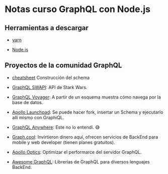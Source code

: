 # Notas curso GraphQL con Node.js

## Herramientas a descargar

* [yarn](https://yarnpkg.com/en/docs/install)

* [Node.js](https://nodejs.org/en/download/)

## Proyectos de la comunidad GraphQL
* [cheatsheet](https://raw.githubusercontent.com/sogko/graphql-shorthand-notation-cheat-sheet/master/graphql-shorthand-notation-cheat-sheet.png)  Construcción del schema
* [GraphQL SWAPI](http://graphql.org/swapi-graphql): API de Stark Wars.
* [GraphQL Voyager](https://github.com/APIs-guru/graphql-voyager): A partir de un esquema muestra cómo navega por la base de datos.

* [Apollo Launchpad](https://launchpad.graphql.com/): Se puede hacer fork, insertar un Schema y ejecutarlo allí mismo con GraphiQL.
* [GraphQL Anywhere](https://github.com/apollographql/graphql-anywhere): Este no lo entendí. :sweat_smile:
* [Graph.cool](https://www.graph.cool/): Invirtieron dinero aquí, ofrecen servicios de BackEnd para mobile y web developer (tienen planes gratuitos).
* [Apollo Optics](https://optics.apollodata.com/): Optimizar el performarce del servidor GraphQL.
* [Awesome GraphQL](https://github.com/chentsulin/awesome-graphql): Librerías de GraphQL para diversos lenguajes BackEnd.
